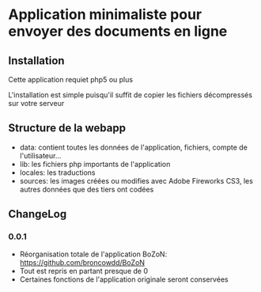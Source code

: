 # Application minimaliste pour envoyer des documents en ligne

## Installation

Cette application requiet php5 ou plus

L'installation est simple puisqu'il suffit de copier les fichiers décompressés sur votre serveur

## Structure de la webapp

- data: contient toutes les données de l'application, fichiers, compte de l'utilisateur...
- lib: les fichiers php importants de l'application
- locales: les traductions
- sources: les images créées ou modifies avec Adobe Fireworks CS3, les autres données que des tiers ont codées

## ChangeLog

### 0.0.1

* Réorganisation totale de l'application BoZoN: https://github.com/broncowdd/BoZoN
* Tout est repris en partant presque de 0
* Certaines fonctions de l'application originale seront conservées
